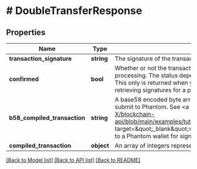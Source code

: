# # DoubleTransferResponse

## Properties

Name | Type | Description | Notes
------------ | ------------- | ------------- | -------------
**transaction_signature** | **string** | The signature of the transaction | [optional]
**confirmed** | **bool** | Whether or not the transaction was confirmed or simply submitted for processing. The status depends on your input for &#x60;wait_for_confirmation&#x60;. This only is returned when you are submitting a transaction, not when retrieving signatures for a public key, for example. | [optional]
**b58_compiled_transaction** | **string** | A base58 encoded byte array in string representation. Really easy to submit to Phantom. See &lt;a href&#x3D;\&quot;https://github.com/BL0CK-X/blockchain-api/blob/main/examples/tutorials/phantom_tutorials/transfer_solana.html\&quot; target&#x3D;\&quot;_blank\&quot;&gt;here&lt;/a&gt; for an example on how to submit it to a Phantom wallet for signing. | [optional]
**compiled_transaction** | **object** | An array of integers representing the bytes of the transaction | [optional]

[[Back to Model list]](../../README.md#models) [[Back to API list]](../../README.md#endpoints) [[Back to README]](../../README.md)
